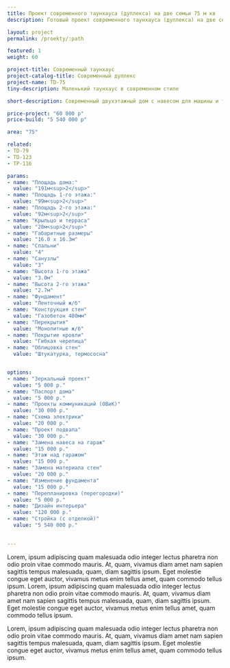 ```yaml
---
title: Проект современного таунхауса (дуплекса) на две семьи 75 м кв
description: Готовый проект современного таунхауса (дуплекса) на две семьи, из кирпича, газобетона или пеноблока. Площадь секции&#58; 75 м.кв.

layout: project
permalink: /proekty/:path

featured: 1
weight: 60

project-title: Современный таунхаус
project-catalog-title: Современный дуплекс
project-name: TD-75
tiny-description: Маленький таунхаус в современном стиле

short-description: Современный двухэтажный дом с навесом для машины и террасой. Просторная гостиная позволит собраться всей семьей за праздничным столом, а после вкусного ужина выйти на террасу, завернуться в плед, пить горячий чай и любоваться красивым видом на сад.

price-project: "60 000 р"
price-build: "5 540 000 р"

area: "75"

related:
- TD-79
- TD-123
- TP-116

params:
- name: "Площадь дома:"
  value: "191м<sup>2</sup>"
- name: "Площадь 1-го этажа:"
  value: "99м<sup>2</sup>"
- name: "Площадь 2-го этажа:"
  value: "92м<sup>2</sup>"
- name: "Крыльцо и терраса"
  value: "28м<sup>2</sup>"
- name: "Габаритные размеры"
  value: "16.0 x 16.3м"
- name: "Спальни"
  value: "4"
- name: "Санузлы"
  value: "3"
- name: "Высота 1-го этажа"
  value: "3.0м"
- name: "Высота 2-го этажа"
  value: "2.7м"
- name: "Фундамент"
  value: "Ленточный ж/б"
- name: "Конструкция стен"
  value: "Газобетон 400мм"
- name: "Перекрытия"
  value: "Монолитные ж/б"
- name: "Покрытие кровли"
  value: "Гибкая черепица"
- name: "Облицовка стен"
  value: "Штукатурка, термососна"


options:
- name: "Зеркальный проект"
  value: "5 000 р."
- name: "Паспорт дома"
  value: "5 000 р."
- name: "Проекты коммуникаций (ОВиК)"
  value: "30 000 р."
- name: "Схема электрики"
  value: "20 000 р."
- name: "Проект подвала"
  value: "30 000 р."
- name: "Замена навеса на гараж"
  value: "15 000 р."
- name: "Этаж над гаражом"
  value: "15 000 р."
- name: "Замена материала стен"
  value: "20 000 р."
- name: "Изменение фундамента"
  value: "15 000 р."
- name: "Перепланировка (перегородки)"
  value: "5 000 р."
- name: "Дизайн интерьера"
  value: "120 000 р."
- name: "Стройка (с отделкой)"
  value: "5 540 000 р."

  
---
```


Lorem, ipsum adipiscing quam malesuada odio integer lectus pharetra non odio proin vitae commodo mauris. At, quam, vivamus diam amet nam sapien sagittis tempus malesuada, quam, diam sagittis ipsum. Eget molestie congue eget auctor, vivamus metus enim tellus amet, quam commodo tellus ipsum. Lorem, ipsum adipiscing quam malesuada odio integer lectus pharetra non odio proin vitae commodo mauris. At, quam, vivamus diam amet nam sapien sagittis tempus malesuada, quam, diam sagittis ipsum. Eget molestie congue eget auctor, vivamus metus enim tellus amet, quam commodo tellus ipsum.

Lorem, ipsum adipiscing quam malesuada odio integer lectus pharetra non odio proin vitae commodo mauris. At, quam, vivamus diam amet nam sapien sagittis tempus malesuada, quam, diam sagittis ipsum. Eget molestie congue eget auctor, vivamus metus enim tellus amet, quam commodo tellus ipsum.								